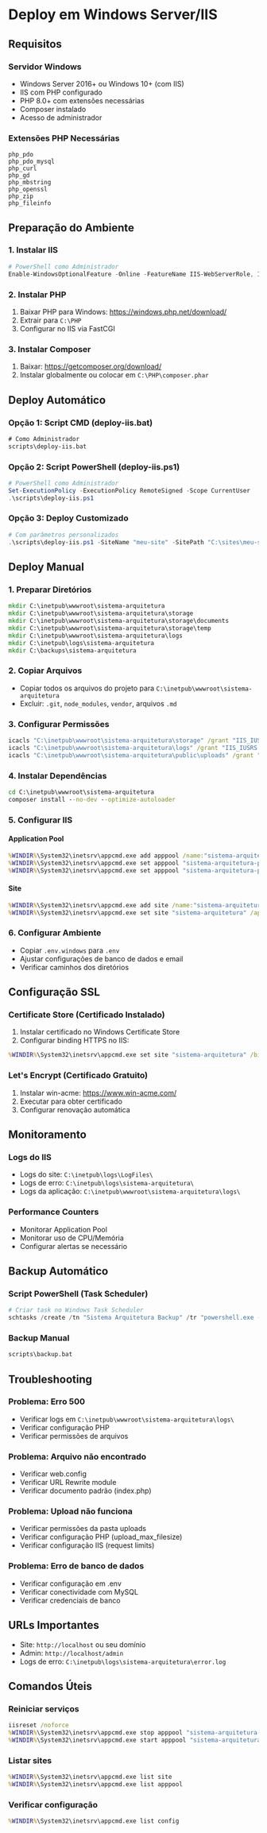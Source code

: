 # Deploy em Windows Server/IIS

## Requisitos

### Servidor Windows
- Windows Server 2016+ ou Windows 10+ (com IIS)
- IIS com PHP configurado
- PHP 8.0+ com extensões necessárias
- Composer instalado
- Acesso de administrador

### Extensões PHP Necessárias
```
php_pdo
php_pdo_mysql
php_curl
php_gd
php_mbstring
php_openssl
php_zip
php_fileinfo
```

## Preparação do Ambiente

### 1. Instalar IIS
```powershell
# PowerShell como Administrador
Enable-WindowsOptionalFeature -Online -FeatureName IIS-WebServerRole, IIS-WebServer, IIS-CommonHttpFeatures, IIS-HttpErrors, IIS-HttpLogging, IIS-RequestFiltering, IIS-StaticContent, IIS-Security, IIS-DefaultDocument, IIS-DirectoryBrowsing -All
```

### 2. Instalar PHP
1. Baixar PHP para Windows: https://windows.php.net/download/
2. Extrair para `C:\PHP`
3. Configurar no IIS via FastCGI

### 3. Instalar Composer
1. Baixar: https://getcomposer.org/download/
2. Instalar globalmente ou colocar em `C:\PHP\composer.phar`

## Deploy Automático

### Opção 1: Script CMD (deploy-iis.bat)
```cmd
# Como Administrador
scripts\deploy-iis.bat
```

### Opção 2: Script PowerShell (deploy-iis.ps1)
```powershell
# PowerShell como Administrador
Set-ExecutionPolicy -ExecutionPolicy RemoteSigned -Scope CurrentUser
.\scripts\deploy-iis.ps1
```

### Opção 3: Deploy Customizado
```powershell
# Com parâmetros personalizados
.\scripts\deploy-iis.ps1 -SiteName "meu-site" -SitePath "C:\sites\meu-site" -SkipBackup
```

## Deploy Manual

### 1. Preparar Diretórios
```cmd
mkdir C:\inetpub\wwwroot\sistema-arquitetura
mkdir C:\inetpub\wwwroot\sistema-arquitetura\storage
mkdir C:\inetpub\wwwroot\sistema-arquitetura\storage\documents
mkdir C:\inetpub\wwwroot\sistema-arquitetura\storage\temp
mkdir C:\inetpub\wwwroot\sistema-arquitetura\logs
mkdir C:\inetpub\logs\sistema-arquitetura
mkdir C:\backups\sistema-arquitetura
```

### 2. Copiar Arquivos
- Copiar todos os arquivos do projeto para `C:\inetpub\wwwroot\sistema-arquitetura`
- Excluir: `.git`, `node_modules`, `vendor`, arquivos `.md`

### 3. Configurar Permissões
```cmd
icacls "C:\inetpub\wwwroot\sistema-arquitetura\storage" /grant "IIS_IUSRS:(OI)(CI)F" /T
icacls "C:\inetpub\wwwroot\sistema-arquitetura\logs" /grant "IIS_IUSRS:(OI)(CI)F" /T
icacls "C:\inetpub\wwwroot\sistema-arquitetura\public\uploads" /grant "IIS_IUSRS:(OI)(CI)F" /T
```

### 4. Instalar Dependências
```cmd
cd C:\inetpub\wwwroot\sistema-arquitetura
composer install --no-dev --optimize-autoloader
```

### 5. Configurar IIS

#### Application Pool
```cmd
%WINDIR%\System32\inetsrv\appcmd.exe add apppool /name:"sistema-arquitetura-pool"
%WINDIR%\System32\inetsrv\appcmd.exe set apppool "sistema-arquitetura-pool" /processModel.identityType:ApplicationPoolIdentity
%WINDIR%\System32\inetsrv\appcmd.exe set apppool "sistema-arquitetura-pool" /managedRuntimeVersion:""
```

#### Site
```cmd
%WINDIR%\System32\inetsrv\appcmd.exe add site /name:"sistema-arquitetura" /physicalPath:"C:\inetpub\wwwroot\sistema-arquitetura\public" /bindings:"http/*:80:,https/*:443:"
%WINDIR%\System32\inetsrv\appcmd.exe set site "sistema-arquitetura" /applicationDefaults.applicationPool:"sistema-arquitetura-pool"
```

### 6. Configurar Ambiente
- Copiar `.env.windows` para `.env`
- Ajustar configurações de banco de dados e email
- Verificar caminhos dos diretórios

## Configuração SSL

### Certificate Store (Certificado Instalado)
1. Instalar certificado no Windows Certificate Store
2. Configurar binding HTTPS no IIS:
```cmd
%WINDIR%\System32\inetsrv\appcmd.exe set site "sistema-arquitetura" /bindings:"https/*:443:"
```

### Let's Encrypt (Certificado Gratuito)
1. Instalar win-acme: https://www.win-acme.com/
2. Executar para obter certificado
3. Configurar renovação automática

## Monitoramento

### Logs do IIS
- Logs do site: `C:\inetpub\logs\LogFiles\`
- Logs de erro: `C:\inetpub\logs\sistema-arquitetura\`
- Logs da aplicação: `C:\inetpub\wwwroot\sistema-arquitetura\logs\`

### Performance Counters
- Monitorar Application Pool
- Monitorar uso de CPU/Memória
- Configurar alertas se necessário

## Backup Automático

### Script PowerShell (Task Scheduler)
```powershell
# Criar task no Windows Task Scheduler
schtasks /create /tn "Sistema Arquitetura Backup" /tr "powershell.exe -File C:\scripts\backup.ps1" /sc daily /st 02:00
```

### Backup Manual
```cmd
scripts\backup.bat
```

## Troubleshooting

### Problema: Erro 500
- Verificar logs em `C:\inetpub\wwwroot\sistema-arquitetura\logs\`
- Verificar configuração PHP
- Verificar permissões de arquivos

### Problema: Arquivo não encontrado
- Verificar web.config
- Verificar URL Rewrite module
- Verificar documento padrão (index.php)

### Problema: Upload não funciona
- Verificar permissões da pasta uploads
- Verificar configuração PHP (upload_max_filesize)
- Verificar configuração IIS (request limits)

### Problema: Erro de banco de dados
- Verificar configuração em .env
- Verificar conectividade com MySQL
- Verificar credenciais de banco

## URLs Importantes
- Site: `http://localhost` ou seu domínio
- Admin: `http://localhost/admin`
- Logs de erro: `C:\inetpub\logs\sistema-arquitetura\error.log`

## Comandos Úteis

### Reiniciar serviços
```cmd
iisreset /noforce
%WINDIR%\System32\inetsrv\appcmd.exe stop apppool "sistema-arquitetura-pool"
%WINDIR%\System32\inetsrv\appcmd.exe start apppool "sistema-arquitetura-pool"
```

### Listar sites
```cmd
%WINDIR%\System32\inetsrv\appcmd.exe list site
%WINDIR%\System32\inetsrv\appcmd.exe list apppool
```

### Verificar configuração
```cmd
%WINDIR%\System32\inetsrv\appcmd.exe list config
```
